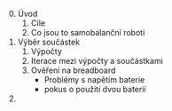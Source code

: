 0. Úvod
	1. Cíle
	2. Co jsou to samobalanční roboti
1. Výběr součástek
	1. Výpočty
	2. Iterace mezi výpočty a součástkami
	3. Ověření na breadboard
		- Problémy s napětím baterie
		- pokus o použití dvou baterií
2. 
